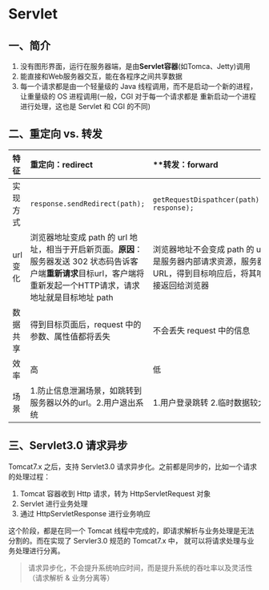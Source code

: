# Servlet
## 一、简介
1. 没有图形界面，运行在服务器端，是由**Servlet容器**(如Tomca、Jetty)调用
2. 能直接和Web服务器交互，能在各程序之间共享数据
3. 每一个请求都是由一个轻量级的 Java 线程调用，而不是启动一个新的进程，让重量级的 OS 进程调用(一般，CGI 对于每一个请求都是
重新启动一个进程进行处理，这也是 Servlet 和 CGI 的不同)

## 二、重定向 vs. 转发
| **特征** | **重定向：redirect** | **转发：forward |
| :--- | :--- | :--- |
| 实现方式 | `response.sendRedirect(path);` | `getRequestDispathcer(path).forward(request, response);` |
| url变化 | 浏览器地址变成 path 的 url 地址，相当于开启新页面。**原因**：服务器发送 302 状态码告诉客户端**重新请求**目标url，客户端将重新发起一个HTTP请求，请求地址就是目标地址 path | 浏览器地址不会变成 path 的 url 地址。**原因**：这是服务器内部请求资源，服务器将直接访问目标 URL，得到目标响应后，将其响应内容读取，再直接返回给浏览器 |
| 数据共享 | 得到目标页面后，request 中的参数、属性值都将丢失 | 不会丢失 request 中的信息 |
| 效率 | 高 | 低 |
| 场景 | 1.防止信息泄漏场景，如跳转到服务器以外的url。2.用户退出系统 | 1.用户登录跳转  2.临时数据较大 |

## 三、Servlet3.0 请求异步
Tomcat7.x 之后，支持 Servlet3.0 请求异步化。之前都是同步的，比如一个请求的处理过程：
1. Tomcat 容器收到 Http 请求，转为 HttpServletRequest 对象
2. Servlet 进行业务处理
3. 通过 HttpServletResponse 进行业务响应

这个阶段，都是在同一个 Tomcat 线程中完成的，即请求解析与业务处理是无法分割的。而在实现了 Servler3.0 规范的 Tomcat7.x 中，
就可以将请求处理与业务处理进行分离。

> 请求异步化，不会提升系统响应时间，而是提升系统的吞吐率以及灵活性（请求解析 & 业务分离等）